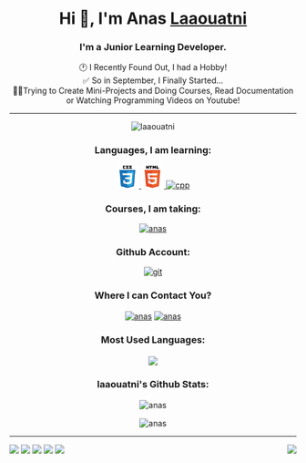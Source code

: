 <!--Hi, I’m @Laaouatni-->

<h1 align="center">Hi 👋, I'm Anas <a href="https://github.com/Laaouatni" target="_blank">Laaouatni</a></h1>

<h3 align="center">I'm a Junior Learning Developer.</h3>

<p align="center">🕐 I Recently Found Out, I had a Hobby!<br> ✅ So in September, I Finally Started...<br>👨‍💻Trying to Create Mini-Projects and Doing Courses, Read Documentation or Watching Programming Videos on Youtube!</p>

<hr>
<p align="center"> <img src="https://komarev.com/ghpvc/?username=laaouatni&label=Profile%20views&color=0e75b6&style=flat" alt="laaouatni" /> </p>
<h3 align="center">Languages, I am learning:</h3>
<p align="center">
    <a href="https://www.w3schools.com/css/" target="_blank"> <img src="https://raw.githubusercontent.com/devicons/devicon/master/icons/css3/css3-original-wordmark.svg" alt="css3" width="40" height="40" /> </a>
    <a href="https://www.w3.org/html/" target="_blank"> <img src="https://raw.githubusercontent.com/devicons/devicon/master/icons/html5/html5-original-wordmark.svg" alt="html5" width="40" height="40" /> </a>
    <a href="https://www.cplusplus.com/" target="_blank"> <img src="https://cdn.freebiesupply.com/logos/large/2x/c-logo-png-transparent.png" alt="cpp" height="32" /> </a>
    <!-- <a href="https://developer.mozilla.org/en-US/docs/Web/JavaScript" target="_blank"> <img src="https://raw.githubusercontent.com/devicons/devicon/master/icons/javascript/javascript-original.svg" alt="javascript" width="40" height="40" /> </a> -->
</p>

<h3 align="center">Courses, I am taking:</h3>
<p align="center">
    <a href="https://github.com/Laaouatni/myCode/tree/main/HTML-CSS/Corsi-HTML/FreeCodeCamp.org" target="_blank"> <img src="https://avatars3.githubusercontent.com/u/9892522?s=280&v=4" alt="anas" width="40" height="40" /> </a>
</p>
<h3 align="center">Github Account:</h3>
<p align="center">
    <!--     <a href="https://git-scm.com/" target="_blank"> <img src="https://www.vectorlogo.zone/logos/git-scm/git-scm-icon.svg" alt="git" width="40" height="40" /> </a> -->
    <a href="https://github.com/Laaouatni" target="_blank"> <img src="https://logos-download.com/wp-content/uploads/2016/09/GitHub_logo.png" alt="git" width="40" height="40" /> </a>
</p>

<h3 align="center">Where I can Contact You?</h3>
<p align="center">
    <a href="https://linkedin.com/in/anas-laaouatni" target="blank"><img align="center" src="https://raw.githubusercontent.com/rahuldkjain/github-profile-readme-generator/master/src/images/icons/Social/linked-in-alt.svg" alt="anas" height="30" width="40" /></a>
    <a href="mailto:laaouatni.anas@outlook.it" target="blank"><img align="center" src="https://www.google.com/gmail/about/static/images/logo-gmail.png?cache=1adba63" alt="anas" width="42" /></a>
</p>


<h3 align="center">Most Used Languages:</h3>

<!--
<p align="center"><img align="center" src="https://github-readme-stats.vercel.app/api/top-langs?username=Laaouatni&show_icons=true&locale=en&layout=compact" alt="anas" /></p>
    <p align="center"><a href="https://github.com/Laaouatni">-->
<p align="center">
    <img align="center" src="https://github-readme-stats.vercel.app/api/top-langs/?username=Laaouatni" />
    </a>
</p>
<h3 align="center">laaouatni's Github Stats:</h3>
<p align="center"><img align="center" src="https://github-readme-stats.vercel.app/api?username=Laaouatni&show_icons=true&hide_border=true" alt="anas" /></p>

<p align="center">
<img align="center" src="https://github-profile-trophy.vercel.app/?username=Laaouatni" alt="anas" />
</p>

<!--<p><img align="center" src="https://github-readme-stats.vercel.app/api/top-langs?username=laaouatni&show_icons=true&locale=en&layout=compact" alt="laaouatni" /></p>-->
<hr>

<a href="https://github.com/Laaouatni/MyCode" title="myCode laaouatni"><img align="right" height="115" src="https://github-readme-stats.vercel.app/api/pin/?username=Laaouatni&repo=MyCode&theme=gotham"></a>

<!--
<hr>

<h3 align="center">Tree of 'myCode' Repesitory:</h3>


```
C:.
├───.vs
│   └───myCode-1
│       └───v16
│           └───ipch
│               └───AutoPCH
│                   └───ceae9151b52fdc49
├───.vscode
├───Android-App
│   ├───No-Code
│   │   └───SketchWare
│   │       └───Adhan-App
│   │           └───blocks
│   │               ├───JAVA
│   │               │   └───MainActivityJAVA
│   │               │       ├───VERSIONE_ATTUALE        
│   │               │       └───VERSIONI_VECCHIE        
│   │               └───XML
│   │                   ├───VERSIONE_ATTUALE
│   │                   └───VERSIONE_VECCHIE
│   └───With-Code
├───C++
│   ├───complex-things
│   │   ├───3x+1algoritm
│   │   │   ├───Beta-Con-Testo
│   │   │   ├───Versione+Grafica
│   │   │   ├───Versione-Con-Calcoli
│   │   │   └───Versione-Minimal
│   │   ├───GeneratoreRandom
│   │   │   ├───letterGenerator
│   │   │   ├───PasswordGenerator
│   │   │   │   ├───IndovinaLaPassword
│   │   │   │   └───Random
│   │   │   │       ├───RandomMaiuscolo
│   │   │   │       └───RandomMinuscolo
│   │   │   └───PinGenerator
│   │   └───GraficiVisuali
│   │       ├───3x+1GraficoX
│   │       └───RandomGraficoX
│   ├───Esercizi-Base
│   │   ├───0-CIAO+NOME[laaouatni]
│   │   │   ├───[0.1]ciao-nome_(cout)[laaouatni]
│   │   │   └───[0.2]ciao-nome_(printf)[laaouatni]
│   │   ├───1-ciao-nome-INPUT[laaouatni]
│   │   ├───2-Multi-Linea_Output[laaouatni]
│   │   │   ├───[2.1]multi-linea-NORMAL_[laaouatni].cpp
│   │   │   ├───[2.2]multi-linea_ANSI-ESCAPE
│   │   │   └───[2.3]multi-linea-FOR
│   │   ├───3-OperazioniAritmetiche
│   │   │   ├───AddizioneVariabile
│   │   │   │   ├───Input
│   │   │   │   └───Normal
│   │   │   ├───assegnazioneVariabile
│   │   │   │   ├───Input
│   │   │   │   └───Normal
│   │   │   ├───MoltiplicazioneVariabile
│   │   │   │   ├───Input
│   │   │   │   └───Normal
│   │   │   └───SottrazioneVariabile
│   │   │       ├───Input
│   │   │       └───Normal
│   │   ├───6-SpazioOgniCarattereStringa
│   │   ├───7-Array
│   │   └───8-SystemFunzione
│   │       ├───apriTerminale-system[laaouatni]
│   │       │   ├───apriTerminale+altrocomando
│   │       │   ├───apriTerminale-normal
│   │       │   └───apriTerminale_Loop[laaouatni]
│   │       │       ├───apriTerminale_FOR
│   │       │       └───apriTerminale_While
│   │       ├───cancellaTestoPrecedente_System
│   │       ├───premiUnTastoPerContinuare_System
│   │       └───SpegniComputer
│   └───ProgrammazioneRisorse
│       ├───ArrayAlfabeto
│       ├───ColoriC++
│       └───KeyDefine
├───HTML-CSS
│   ├───Corsi-HTML
│   │   └───FreeCodeCamp.org
│   │       ├───0Basic-HTML-and-HTML5
│   │       │   ├───0-Livello-FreeCodeCamp
│   │       │   ├───1-Livello-FreeCodeCamp
│   │       │   ├───10-Livello-FreeCodeCamp
│   │       │   ├───11-Livello-FreeCodeCamp
│   │       │   ├───12-Livello-FreeCodeCamp
│   │       │   ├───13-Livello-FreeCodeCamp
│   │       │   ├───14-Livello-FreeCodeCamp
│   │       │   ├───15-LivelloFreeCodeCamp
│   │       │   ├───16-Livello-FreeCodeCamp
│   │       │   ├───17-Livello-FreeCodeCamp
│   │       │   ├───18-Livello-FreeCodeCamp
│   │       │   ├───19-Livello-FreeCodeCamp
│   │       │   ├───2-Livello-FreeCodeCamp
│   │       │   ├───20-Livello-FreeCodeCamp
│   │       │   ├───21-Livello-FreeCodeCamp
│   │       │   ├───22-Livello-FreeCodeCamp
│   │       │   ├───23-Livello-FreeCodeCamp
│   │       │   ├───24-Livello-FreeCodeCamp
│   │       │   ├───25-Livello-FreeCodeCamp
│   │       │   ├───26-Livello-FreeCodeCamp
│   │       │   ├───27-Livello-FreeCodeCamp
│   │       │   ├───3-Livello-FreeCodeCamp
│   │       │   ├───4-Livello-FreeCodeCamp
│   │       │   ├───5-Livello-FreeCodeCamp
│   │       │   ├───6-Livello-FreeCodeCamp
│   │       │   ├───7-Livello-FreeCodeCamp
│   │       │   ├───8-Livello-FreeCodeCamp
│   │       │   └───9-Livello-FreeCodeCamp
│   │       ├───1Basic-CSS
│   │       │   ├───28-Livello-FreeCodeCamp(0)
│   │       │   ├───29-Livello-FreeCodeCamp(1)
│   │       │   ├───30-Livello-FreeCodeCamp(2)
│   │       │   ├───31-Livello-FreeCodeCamp(3)
│   │       │   ├───32-Livello-FreeCodeCamp(4)
│   │       │   ├───33-Livello-FreeCodeCamp(5)
│   │       │   ├───34-Livello-FreeCodeCamp(6)
│   │       │   ├───35-Livello-FreeCodeCamp(7)
│   │       │   ├───36-Livello-FreeCodeCamp(8)
│   │       │   ├───37-Livello-FreeCodeCamp(9)
│   │       │   ├───38-Livello-FreeCodeCamp(10)
│   │       │   ├───39-Livello-FreeCodeCamp(11)
│   │       │   ├───40-Livello-FreeCodeCamp(12)
│   │       │   ├───41-Livello-FreeCodeCamp(13)
│   │       │   ├───42-Livello-FreeCodeCamp(14)
│   │       │   ├───43-Livello-FreeCodeCamp(15)
│   │       │   ├───44-Livello-FreeCodeCamp(16)
│   │       │   ├───45-Livello-FreeCodeCamp(17)
│   │       │   ├───46-Livello-FreeCodeCamp(18)
│   │       │   ├───47-Livello-FreeCodeCamp(19)
│   │       │   ├───48-Livello-FreeCodeCamp(20)
│   │       │   ├───49-Livello-FreeCodeCamp(21)
│   │       │   ├───50-Livello-FreeCodeCamp(22)
│   │       │   ├───51-Livello-FreeCodeCamp(23)
│   │       │   ├───52-Livello-FreeCodeCamp(24)
│   │       │   ├───53-Livello-FreeCodeCamp(25)
│   │       │   ├───54-Livello-FreeCodeCamp(26)
│   │       │   ├───55-Livello-FreeCodeCamp(27)
│   │       │   ├───56-Livello-FreeCodeCamp(28)
│   │       │   ├───57-Livello-FreeCodeCamp(29)
│   │       │   ├───58-Livello-FreeCodeCamp(30)
│   │       │   ├───59-Livello-FreeCodeCamp(31)
│   │       │   ├───60-Livello-FreeCodeCamp(32)
│   │       │   ├───61-Livello-FreeCodeCamp(33)
│   │       │   ├───62-Livello-FreeCodeCamp(34)
│   │       │   ├───63-Livello-FreeCodeCamp(35)
│   │       │   ├───64-Livello-FreeCodeCamp(36)
│   │       │   ├───65-Livello-FreeCodeCamp(37)
│   │       │   ├───66-Livello-FreeCodeCamp(38)
│   │       │   ├───67-Livello-FreeCodeCamp(39)
│   │       │   ├───68-Livello-FreeCodeCamp(40)
│   │       │   ├───69-Livello-FreeCodeCamp(41)
│   │       │   ├───70-Livello-FreeCodeCamp(42)
│   │       │   └───71-Livello-FreeCodeCamp(43)
│   │       └───2Applied-Visual-Design
│   │           ├───100-Livello-FreeCodeCamp(28)
│   │           ├───101-Livello-FreeCodeCamp(29)
│   │           ├───102-Livello-FreeCodeCamp(30)
│   │           ├───103-Livello-FreeCodeCamp(31)
│   │           ├───72-Livello-FreeCodeCamp(0)
│   │           ├───73-Livello-FreeCodeCamp(1)
│   │           ├───74-Livello-FreeCodeCamp(2)
│   │           ├───75-Livello-FreeCodeCamp(3)
│   │           ├───76-Livello-FreeCodeCamp(4)
│   │           ├───77-Livello-FreeCodeCamp(5)
│   │           ├───78-Livello-FreeCodeCamp(6)
│   │           ├───79-Livello-FreeCodeCamp(7)
│   │           ├───80-Livello-FreeCodeCamp(8)
│   │           ├───81-Livello-FreeCodeCamp(9)
│   │           ├───82-Livello-FreeCodeCamp(10)
│   │           ├───83-Livello-FreeCodeCamp(11)
│   │           ├───84-Livello-FreeCodeCamp(12)
│   │           ├───85-[SBAGLIATO]-Livello-FreeCodeCamp(13)
│   │           ├───86-Livello-FreeCodeCamp(14)
│   │           ├───87-Livello-FreeCodeCamp(15)
│   │           ├───88-Livello-FreeCodeCamp(16)
│   │           ├───89-Livello-FreeCodeCamp(17)
│   │           ├───90-Livello-FreeCodeCamp(18)
│   │           ├───91-Livello-FreeCodeCamp(19)
│   │           ├───92-Livello-FreeCodeCamp(20)
│   │           ├───93-Livello-FreeCodeCamp(21)
│   │           ├───94-Livello-FreeCodeCamp(22)
│   │           ├───95-Livello-FreeCodeCamp(23)
│   │           ├───96-Livello-FreeCodeCamp(24)
│   │           ├───97-Livello-FreeCodeCamp(25)
│   │           ├───98-Livello-FreeCodeCamp(26)
│   │           └───99-Livello-FreeCodeCamp(27)
│   └───RisorseProgrammazioneHTML
│       └───TAG
│           ├───!DOCTYPE
│           ├───HeaderTags
│           │   ├───H1
│           │   ├───H2
│           │   ├───H3
│           │   ├───H4
│           │   ├───H5
│           │   └───H6
│           ├───JustForFun
│           └───META
└───JavaScript
```
-->

<!--<img style="display: inline-block;" src="https://img.shields.io/github/followers/Laaouatni?label=Follow" />-->
<img style="display: inline-block;" src="https://img.shields.io/badge/-HTML5-E34F26?style=flat&logo=html5&logoColor=white"> <img style="display: inline-block;" src="https://img.shields.io/badge/-CSS3-1572B6?style=flat&logo=css3&logoColor=white">
<img style="display: inline-block;" src="http://img.shields.io/badge/-Github-000000?style=flat&logo=github&logoColor=FFFFFF">
<img style="display: inline-block;" src="http://img.shields.io/badge/-VS%20Code-007ACC?style=flat&logo=visual%20studio%20code&logoColor=white">
<img style="display: inline-block;" src="https://img.shields.io/badge/-C%20&%20C++-659ad2?style=flat&logo=c%2B%2B&logoColor=ffffff">

<!---
Laaouatni/Laaouatni is a ✨ special ✨ repository because its `README.md` (this file) appears on your GitHub profile.
You can click the Preview link to take a look at your changes.
--->

